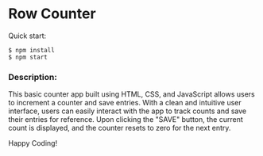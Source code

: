 # Row Counter

Quick start:

```
$ npm install
$ npm start
````
### Description:
This basic counter app built using HTML, CSS, and JavaScript allows users to increment a counter and save entries. With a clean and intuitive user interface, users can easily interact with the app to track counts and save their entries for reference. Upon clicking the "SAVE" button, the current count is displayed, and the counter resets to zero for the next entry.


Happy Coding!
